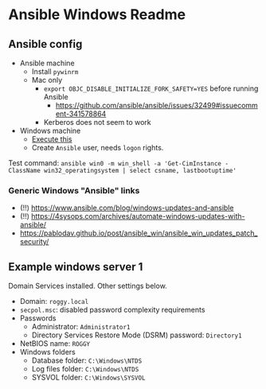 # Ansible Windows Readme


## Ansible config

- Ansible machine
  - Install `pywinrm`
  - Mac only
    - `export OBJC_DISABLE_INITIALIZE_FORK_SAFETY=YES` before running Ansible
      - https://github.com/ansible/ansible/issues/32499#issuecomment-341578864
    - Kerberos does not seem to work
- Windows machine
  - [Execute this](https://docs.ansible.com/ansible/2.5/user_guide/windows_setup.html#winrm-setup)
  - Create `Ansible` user, needs `logon` rights.

Test command: `ansible win0 -m win_shell -a 'Get-CimInstance -ClassName win32_operatingsystem | select csname, lastbootuptime'`


### Generic Windows "Ansible" links

- (!!) https://www.ansible.com/blog/windows-updates-and-ansible
- (!!) https://4sysops.com/archives/automate-windows-updates-with-ansible/
- https://pablodav.github.io/post/ansible_win/ansible_win_updates_patch_security/

## Example windows server 1

Domain Services installed. Other settings below.

- Domain: `roggy.local`
- `secpol.msc`: disabled password complexity requirements
- Passwords
  - Administrator: `Administrator1`
  - Directory Services Restore Mode (DSRM) password: `Directory1`
- NetBIOS name: `ROGGY`
- Windows folders
  - Database folder: `C:\Windows\NTDS`
  - Log files folder: `C:\Windows\NTDS`
  - SYSVOL folder: `C:\Windows\SYSVOL`
